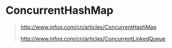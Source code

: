 # ConcurrentHashMap

> http://www.infoq.com/cn/articles/ConcurrentHashMap
>
> http://www.infoq.com/cn/articles/ConcurrentLinkedQueue